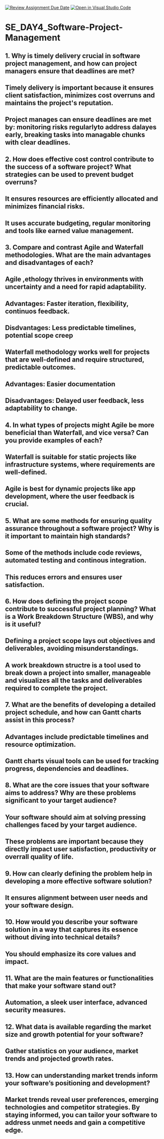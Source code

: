 [![Review Assignment Due Date](https://classroom.github.com/assets/deadline-readme-button-22041afd0340ce965d47ae6ef1cefeee28c7c493a6346c4f15d667ab976d596c.svg)](https://classroom.github.com/a/9pw6JKcu)
[![Open in Visual Studio Code](https://classroom.github.com/assets/open-in-vscode-2e0aaae1b6195c2367325f4f02e2d04e9abb55f0b24a779b69b11b9e10269abc.svg)](https://classroom.github.com/online_ide?assignment_repo_id=18798732&assignment_repo_type=AssignmentRepo)
# SE_DAY4_Software-Project-Management
## 1. Why is timely delivery crucial in software project management, and how can project managers ensure that deadlines are met?
## Timely delivery is important because it ensures client satisfaction, minimizes cost overruns and maintains the project's reputation.
## Project manages can ensure deadlines are met by: monitoring risks regularlyto address dalayes early, breaking tasks into managable chunks with clear deadlines.
## 2. How does effective cost control contribute to the success of a software project? What strategies can be used to prevent budget overruns?
## It ensures resources are efficiently allocated and minimizes financial risks.
## It uses accurate budgeting, regular monitoring and tools like earned value management.
## 3. Compare and contrast Agile and Waterfall methodologies. What are the main advantages and disadvantages of each?
## Agile ,ethology thrives in environments with uncertainty and a need for rapid adaptability.
## Advantages: Faster iteration, flexibility, continuos feedback.
## Disdvantages: Less predictable timelines, potential scope creep
## Waterfall methodology works well for projects that are well-defined and require structured, predictable outcomes.
## Advantages: Easier documentation
## Disadvantages: Delayed user feedback, less adaptability to change.
## 4. In what types of projects might Agile be more beneficial than Waterfall, and vice versa? Can you provide examples of each?
## Waterfall is suitable for static projects like infrastructure systems, where requirements are well-defined.
## Agile is best for dynamic projects like app development, where the user feedback is crucial.
## 5. What are some methods for ensuring quality assurance throughout a software project? Why is it important to maintain high standards?
## Some of the methods include code reviews, automated testing and continous integration.
## This reduces errors and ensures user satisfaction.
## 6. How does defining the project scope contribute to successful project planning? What is a Work Breakdown Structure (WBS), and why is it useful?
## Defining a project scope lays out objectives and deliverables, avoiding misunderstandings.
## A work breakdown structre is a tool used to break down a project into smaller, manageable and visualizes all the tasks and deliverables required to complete the project.
## 7. What are the benefits of developing a detailed project schedule, and how can Gantt charts assist in this process?
## Advantages include predictable timelines and resource optimization.
## Gantt charts visual tools can be used for tracking progress, dependencies and deadlines.
## 8. What are the core issues that your software aims to address? Why are these problems significant to your target audience?
## Your software should aim at solving pressing challenges faced by your target audience.
## These problems are important because they directly impact user satisfaction, productivity or overrall quality of life.
## 9. How can clearly defining the problem help in developing a more effective software solution?
## It ensures alignment between user needs and your software design.
## 10. How would you describe your software solution in a way that captures its essence without diving into technical details?
## You should emphasize its core values and impact.
## 11. What are the main features or functionalities that make your software stand out?
## Automation, a sleek user interface, advanced security measures.
## 12. What data is available regarding the market size and growth potential for your software?
## Gather statistics on your audience, market trends and projected growth rates.
## 13. How can understanding market trends inform your software’s positioning and development?
## Market trends reveal user preferences, emerging technologies and competitor strategies. By staying informed, you can tailor your software to address unmet needs and gain a competitive edge.
